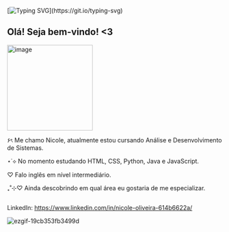 
[![Typing SVG](https://readme-typing-svg.herokuapp.com?font=Fira+Code&pause=1000&color=F782F0&width=435&lines=Hey!+Be+very+welcome+to+my+space!;Feel+free+to+explore+my+projects.)](https://git.io/typing-svg)

## Olá! Seja bem-vindo! <3


<img width="200" height="auto" alt="image" src="https://cdn.discordapp.com/attachments/1287934435186180116/1406765789767405638/Picsart_25-08-17_19-24-50-787.png?ex=68a3a83c&is=68a256bc&hm=7043f83644c189fe8efb4057186ffd463da2a80a52320cdfd2bbfc1e3405ceb3&" />

۶ৎ Me chamo Nicole, atualmente estou cursando Análise e Desenvolvimento de Sistemas.

⋆˙⟡ No momento estudando HTML, CSS, Python, Java e JavaScript.

♡ Falo inglês em nível intermediário.

₊˚⊹♡ Ainda descobrindo em qual área eu gostaria de me especializar.

##
LinkedIn: https://www.linkedin.com/in/nicole-oliveira-614b6622a/

![ezgif-19cb353fb3499d](https://github.com/user-attachments/assets/96af0bff-f048-4b64-9a71-82378e4c4f49)



